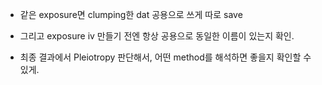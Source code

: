 - 같은 exposure면 clumping한 dat 공용으로 쓰게 따로 save

- 그리고 exposure iv 만들기 전엔 항상 공용으로 동일한 이름이 있는지 확인.

- 최종 결과에서 Pleiotropy 판단해서, 어떤 method를 해석하면 좋을지 확인할 수 있게.